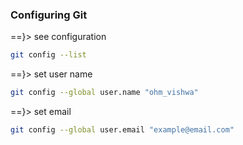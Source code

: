### Configuring Git
==}> see configuration
```sh
git config --list
```
==}> set user name
```sh
git config --global user.name "ohm_vishwa"
```
==}> set email
```sh
git config --global user.email "example@email.com"
```
